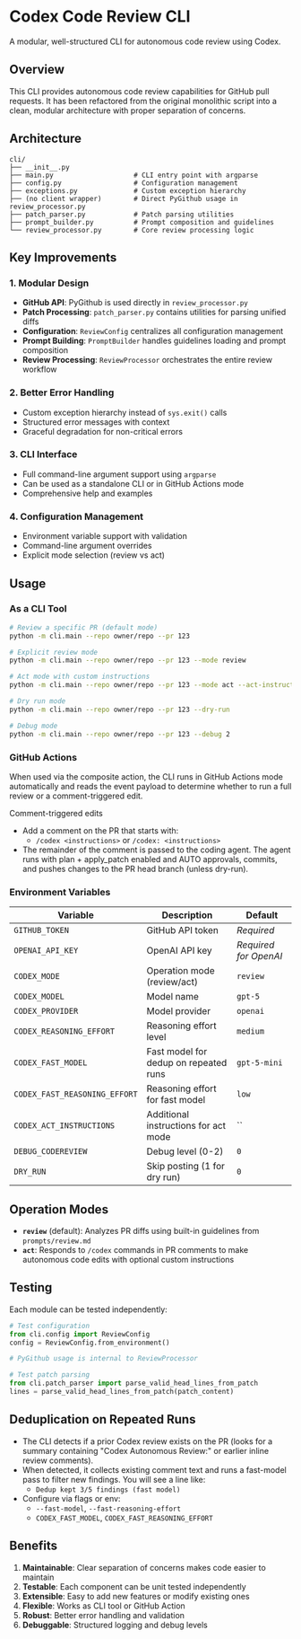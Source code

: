 # Codex Code Review CLI

A modular, well-structured CLI for autonomous code review using Codex.

## Overview

This CLI provides autonomous code review capabilities for GitHub pull requests. It has been refactored from the original monolithic script into a clean, modular architecture with proper separation of concerns.

## Architecture

```
cli/
├── __init__.py
├── main.py                    # CLI entry point with argparse
├── config.py                  # Configuration management
├── exceptions.py              # Custom exception hierarchy
├── (no client wrapper)        # Direct PyGithub usage in review_processor.py
├── patch_parser.py            # Patch parsing utilities
├── prompt_builder.py          # Prompt composition and guidelines
└── review_processor.py        # Core review processing logic
```

## Key Improvements

### 1. **Modular Design**
- **GitHub API**: PyGithub is used directly in `review_processor.py`
- **Patch Processing**: `patch_parser.py` contains utilities for parsing unified diffs
- **Configuration**: `ReviewConfig` centralizes all configuration management
- **Prompt Building**: `PromptBuilder` handles guidelines loading and prompt composition
- **Review Processing**: `ReviewProcessor` orchestrates the entire review workflow

### 2. **Better Error Handling**
- Custom exception hierarchy instead of `sys.exit()` calls
- Structured error messages with context
- Graceful degradation for non-critical errors

### 3. **CLI Interface**
- Full command-line argument support using `argparse`
- Can be used as a standalone CLI or in GitHub Actions mode
- Comprehensive help and examples

### 4. **Configuration Management**
- Environment variable support with validation
- Command-line argument overrides
- Explicit mode selection (review vs act)

## Usage

### As a CLI Tool

```bash
# Review a specific PR (default mode)
python -m cli.main --repo owner/repo --pr 123

# Explicit review mode
python -m cli.main --repo owner/repo --pr 123 --mode review

# Act mode with custom instructions
python -m cli.main --repo owner/repo --pr 123 --mode act --act-instructions "Run tests after changes"

# Dry run mode
python -m cli.main --repo owner/repo --pr 123 --dry-run

# Debug mode
python -m cli.main --repo owner/repo --pr 123 --debug 2
```

### GitHub Actions

When used via the composite action, the CLI runs in GitHub Actions mode automatically and reads the event payload to determine whether to run a full review or a comment-triggered edit.

Comment-triggered edits

- Add a comment on the PR that starts with:
  - `/codex <instructions>` or `/codex: <instructions>`
- The remainder of the comment is passed to the coding agent. The agent runs with plan + apply_patch enabled and AUTO approvals, commits, and pushes changes to the PR head branch (unless dry-run).

### Environment Variables

| Variable | Description | Default |
|----------|-------------|---------|
| `GITHUB_TOKEN` | GitHub API token | *Required* |
| `OPENAI_API_KEY` | OpenAI API key | *Required for OpenAI* |
| `CODEX_MODE` | Operation mode (review/act) | `review` |
| `CODEX_MODEL` | Model name | `gpt-5` |
| `CODEX_PROVIDER` | Model provider | `openai` |
| `CODEX_REASONING_EFFORT` | Reasoning effort level | `medium` |
| `CODEX_FAST_MODEL` | Fast model for dedup on repeated runs | `gpt-5-mini` |
| `CODEX_FAST_REASONING_EFFORT` | Reasoning effort for fast model | `low` |
| `CODEX_ACT_INSTRUCTIONS` | Additional instructions for act mode | `` |
| `DEBUG_CODEREVIEW` | Debug level (0-2) | `0` |
| `DRY_RUN` | Skip posting (1 for dry run) | `0` |

## Operation Modes

- **`review`** (default): Analyzes PR diffs using built-in guidelines from `prompts/review.md`
- **`act`**: Responds to `/codex` commands in PR comments to make autonomous code edits with optional custom instructions

## Testing

Each module can be tested independently:

```python
# Test configuration
from cli.config import ReviewConfig
config = ReviewConfig.from_environment()

# PyGithub usage is internal to ReviewProcessor

# Test patch parsing
from cli.patch_parser import parse_valid_head_lines_from_patch
lines = parse_valid_head_lines_from_patch(patch_content)
```

## Deduplication on Repeated Runs

- The CLI detects if a prior Codex review exists on the PR (looks for a summary containing "Codex Autonomous Review:" or earlier inline review comments).
- When detected, it collects existing comment text and runs a fast-model pass to filter new findings. You will see a line like:
  - `Dedup kept 3/5 findings (fast model)`
- Configure via flags or env:
  - `--fast-model`, `--fast-reasoning-effort`
  - `CODEX_FAST_MODEL`, `CODEX_FAST_REASONING_EFFORT`

## Benefits

1. **Maintainable**: Clear separation of concerns makes code easier to maintain
2. **Testable**: Each component can be unit tested independently
3. **Extensible**: Easy to add new features or modify existing ones
4. **Flexible**: Works as CLI tool or GitHub Action
5. **Robust**: Better error handling and validation
6. **Debuggable**: Structured logging and debug levels
